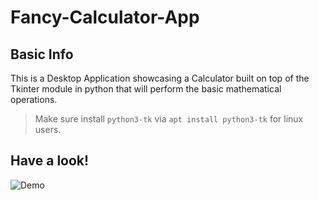 # Fancy-Calculator-App


## Basic Info

This is a Desktop Application showcasing a Calculator built on top of the Tkinter module in python that will perform the basic mathematical operations.

> Make sure install `python3-tk` via `apt install python3-tk` for linux users.

## Have a look!

![Demo](https://github.com/jamesgeorge007/Fancy-Calculator-App-/blob/master/Calculator/assets/calc_image.JPG)
